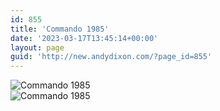 ```yaml
---
id: 855
title: 'Commando 1985'
date: '2023-03-17T13:45:14+00:00'
layout: page
guid: 'http://new.andydixon.com/?page_id=855'
---
```


![Commando 1985](https://i0.wp.com/assets.g8x2.ldn.idrivee2-23.com/posters/Commando%201985%2001.jpg?w=1200&ssl=1 "Commando 1985")  
![Commando 1985](https://i0.wp.com/assets.g8x2.ldn.idrivee2-23.com/posters/Commando%201985%2002.jpg?w=1200&ssl=1 "Commando 1985")
